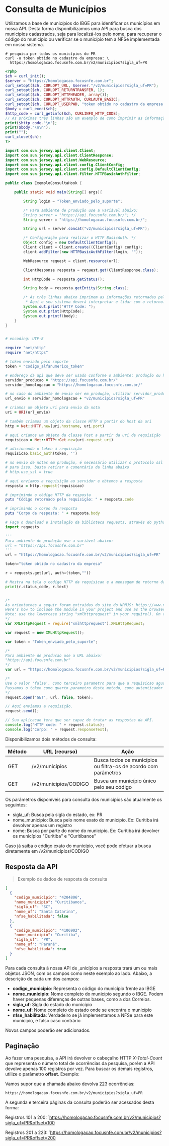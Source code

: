 # Consulta de Municípios

Utilizamos a base de municípios do IBGE para identificar os municípios em nossa API. Desta forma disponibilizamos uma API para busca dos municípios cadastrados, seja para localizá-los pelo nome, para recuperar o código do município ou verificar se o município tem a NFSe implementada em nosso sistema.


```shell
# pesquisa por todos os municípios do PR
curl -u token obtido no cadastro da empresa: \
  https://homologacao.focusnfe.com.br/v2/municipios?sigla_uf=PR
```

```php
<?php
$ch = curl_init();
$server = "https://homologacao.focusnfe.com.br";
curl_setopt($ch, CURLOPT_URL, $server."/v2/municipios?sigla_uf=PR");
curl_setopt($ch, CURLOPT_RETURNTRANSFER, 1);
curl_setopt($ch, CURLOPT_HTTPHEADER, array());
curl_setopt($ch, CURLOPT_HTTPAUTH, CURLAUTH_BASIC);
curl_setopt($ch, CURLOPT_USERPWD, "token obtido no cadastro da empresa:");
$body = curl_exec($ch);
$http_code = curl_getinfo($ch, CURLINFO_HTTP_CODE);
// As próximas três linhas são um exemplo de como imprimir as informações de retorno da API.
print($http_code."\n");
print($body."\n\n");
print("");
curl_close($ch);
?>
```

```java
import com.sun.jersey.api.client.Client;
import com.sun.jersey.api.client.ClientResponse;
import com.sun.jersey.api.client.WebResource;
import com.sun.jersey.api.client.config.ClientConfig;
import com.sun.jersey.api.client.config.DefaultClientConfig;
import com.sun.jersey.api.client.filter.HTTPBasicAuthFilter;

public class ExemploConsultaHook {

    public static void main(String[] args){

        String login = "Token_enviado_pelo_suporte";

        /* Para ambiente de produção use a variável abaixo:
        String server = "https://api.focusnfe.com.br/"; */
        String server = "https://homologacao.focusnfe.com.br/";

        String url = server.concat("v2/municipios?sigla_uf=PR");

        /* Configuração para realizar o HTTP BasicAuth. */
        Object config = new DefaultClientConfig();
        Client client = Client.create((ClientConfig) config);
        client.addFilter(new HTTPBasicAuthFilter(login, ""));

        WebResource request = client.resource(url);

        ClientResponse resposta = request.get(ClientResponse.class);

        int HttpCode = resposta.getStatus();

        String body = resposta.getEntity(String.class);

        /* As três linhas abaixo imprimem as informações retornadas pela API.
         * Aqui o seu sistema deverá interpretar e lidar com o retorno. */
        System.out.print("HTTP Code: ");
        System.out.print(HttpCode);
        System.out.printf(body);
    }
}
```

```ruby

# encoding: UTF-8

require "net/http"
require "net/https"

# token enviado pelo suporte
token = "codigo_alfanumerico_token"

# endereço da api que deve ser usado conforme o ambiente: produção ou homologação
servidor_producao = "https://api.focusnfe.com.br/"
servidor_homologacao = "https://homologacao.focusnfe.com.br/"

# no caso do ambiente de envio ser em produção, utilizar servidor_producao
url_envio = servidor_homologacao + "v2/municipios?sigla_uf=PR"

# criamos um objeto uri para envio da nota
uri = URI(url_envio)

# também criamos um objeto da classe HTTP a partir do host da uri
http = Net::HTTP.new(uri.hostname, uri.port)

# aqui criamos um objeto da classe Post a partir da uri de requisição
requisicao = Net::HTTP::Get.new(uri.request_uri)

# adicionando o token à requisição
requisicao.basic_auth(token, '')

# no envio de notas em produção, é necessário utilizar o protocolo ssl
# para isso, basta retirar o comentário da linha abaixo
# http.use_ssl = true

# aqui enviamos a requisição ao servidor e obtemos a resposta
resposta = http.request(requisicao)

# imprimindo o código HTTP da resposta
puts "Código retornado pela requisição: " + resposta.code

# imprimindo o corpo da resposta
puts "Corpo da resposta: " + resposta.body

```

```python
# Faça o download e instalação da biblioteca requests, através do python-pip.
import requests

'''
Para ambiente de produção use a variável abaixo:
url = "https://api.focusnfe.com.br"
'''
url = "https://homologacao.focusnfe.com.br/v2/municipios?sigla_uf=PR"

token="token obtido no cadastro da empresa"

r = requests.get(url, auth=(token,""))

# Mostra na tela o codigo HTTP da requisicao e a mensagem de retorno da API
print(r.status_code, r.text)

```

```javascript

/*
As orientacoes a seguir foram extraidas do site do NPMJS: https://www.npmjs.com/package/xmlhttprequest
Here's how to include the module in your project and use as the browser-based XHR object.
Note: use the lowercase string "xmlhttprequest" in your require(). On case-sensitive systems (eg Linux) using uppercase letters won't work.
*/
var XMLHttpRequest = require("xmlhttprequest").XMLHttpRequest;

var request = new XMLHttpRequest();

var token = "Token_enviado_pelo_suporte";

/*
Para ambiente de producao use a URL abaixo:
"https://api.focusnfe.com.br"
*/
var url = "https://homologacao.focusnfe.com.br/v2/municipios?sigla_uf=PR";

/*
Use o valor 'false', como terceiro parametro para que a requisicao aguarde a resposta da API
Passamos o token como quarto parametro deste metodo, como autenticador do HTTP Basic Authentication.
*/
request.open('GET', url, false, token);

// Aqui enviamos a requisição.
request.send();

// Sua aplicacao tera que ser capaz de tratar as respostas da API.
console.log("HTTP code: " + request.status);
console.log("Corpo: " + request.responseText);

```

Disponibilizamos dois métodos de consulta:

Método | URL (recurso) | Ação
-------|-------|-----
GET |	/v2/municipios	| Busca todos os municípios ou filtra-os de acordo com parâmetros
GET |	/v2/municipios/CODIGO	| Busca um município único pelo seu código

Os parâmetros disponíveis para consulta dos municípios são atualmente os seguintes:

* sigla_uf: Busca pela sigla do estado, ex: PR
* nome_municipio: Busca pelo nome exato do município. Ex: Curitiba irá devolver apenas um registro
* nome: Busca por parte do nome do município. Ex: Curitiba irá devolver os municípios "Curitiba" e "Curitibanos"


Caso já saiba o código exato do município, você pode efetuar a busca diretamente em /v2/municipios/CODIGO


## Resposta da API

> Exemplo de dados de resposta da consulta

```json
[
  {
    "codigo_municipio": "4204806",
    "nome_municipio": "Curitibanos",
    "sigla_uf": "SC",
    "nome_uf": "Santa Catarina",
    "nfse_habilitada": false
  },
  {
    "codigo_municipio": "4106902",
    "nome_municipio": "Curitiba",
    "sigla_uf": "PR",
    "nome_uf": "Paraná",
    "nfse_habilitada": true
  }
]
```

Para cada consulta à nossa API de ,unicípios a resposta trará um ou mais objetos JSON, com os campos como neste exemplo ao lado. Abaixo, a descrição de cada um dos campos:

* **codigo_municipio**: Representa o código do município frente ao IBGE
* **nome_municipio**: Nome completo do município segundo o IBGE. Podem haver pequenas diferenças de outras bases, como a dos Correios.
* **sigla_uf**: Sigla do estado do município
* **nome_uf**: Nome completo do estado onde se encontra o município
* **nfse_habilitada**: Verdadeiro se já implementamos a NFSe para este município, e falso caso contrário

Novos campos poderão ser adicionados.

## Paginação

Ao fazer uma pesquisa, a API irá devolver o cabeçalho HTTP *X-Total-Count* que representa
o número total de ocorrências da pesquisa, porém a API devolve apenas 100 registros por vez.
Para buscar os demais registros, utilize o parâmetro **offset**. Exemplo:

Vamos supor que a chamada abaixo devolva 223 ocorrências:

`https://homologacao.focusnfe.com.br/v2/municipios?sigla_uf=PR`

A segunda e terceira páginas da consulta poderão ser acessados desta forma:

Registros 101 a 200:
`https://homologacao.focusnfe.com.br/v2/municipios?sigla_uf=PR&offset=100

Registros 201 a 223:
`https://homologacao.focusnfe.com.br/v2/municipios?sigla_uf=PR&offset=200
